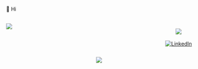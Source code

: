 👋 Hi

<br>
<!--
---
<p align="center">
 <img align='center' width="49%" src="https://github-readme-stats.vercel.app/api?username=MicheleAtzeniAbacus&theme=react&hide_border=true&include_all_commits=false&count_private=false"/>
 <img align='center' width="49%" src="https://github-readme-streak-stats.herokuapp.com/?user=MicheleAtzeniAbacus&theme=react&hide_border=true"/>
</p>
-->

<div style="display: flex; flex-wrap: wrap;" align="center">
 <!--
 <img style="flex: 1 1 100px;" src="https://github-readme-stats.vercel.app/api?username=MicheleAtzeniAbacus&theme=react&hide_border=true&include_all_commits=false&count_private=false"/>
 -->
 <img style="flex: 1 1 100px;" src="https://github-readme-streak-stats.herokuapp.com/?user=MicheleAtzeniAbacus&theme=react&hide_border=true"/>
 <br>
  <!--
 <img style="flex: 1 1 100px;" src="https://github-readme-stats.vercel.app/api/top-langs/?username=MicheleAtzeniAbacus&theme=react&hide_border=true&include_all_commits=true&count_private=true&layout=compact"/>
 <br>
 -->
 <br>
 
[![](https://visitcount.itsvg.in/api?id=MicheleAtzeniAbacus&icon=0&color=0)](https://visitcount.itsvg.in) 
<br><br>
[![LinkedIn](https://img.shields.io/badge/LinkedIn-%230077B5.svg?logo=linkedin&logoColor=white)](https://linkedin.com/in/michele-atzeni-458292153) 
 </div>
 
<p align="center">
 <a href=#><img src="contributions.svg"></a>
</p>
<!-- Proudly created with GPRM ( https://gprm.itsvg.in ) -->

<!-- Badges
![C](https://img.shields.io/badge/c-%2300599C.svg?style=for-the-badge&logo=c&logoColor=white) ![C++](https://img.shields.io/badge/c++-%2300599C.svg?style=for-the-badge&logo=c%2B%2B&logoColor=white) ![Java](https://img.shields.io/badge/java-%23ED8B00.svg?style=for-the-badge&logo=java&logoColor=white) ![JavaScript](https://img.shields.io/badge/javascript-%23323330.svg?style=for-the-badge&logo=javascript&logoColor=%23F7DF1E) ![Postgres](https://img.shields.io/badge/postgres-%23316192.svg?style=for-the-badge&logo=postgresql&logoColor=white) ![MySQL](https://img.shields.io/badge/mysql-%2300f.svg?style=for-the-badge&logo=mysql&logoColor=white) ![HTML5](https://img.shields.io/badge/html5-%23E34F26.svg?style=for-the-badge&logo=html5&logoColor=white) ![jQuery](https://img.shields.io/badge/jquery-%230769AD.svg?style=for-the-badge&logo=jquery&logoColor=white) ![PHP](https://img.shields.io/badge/php-%23777BB4.svg?style=for-the-badge&logo=php&logoColor=white) ![CSS3](https://img.shields.io/badge/css3-%231572B6.svg?style=for-the-badge&logo=css3&logoColor=white) ![Objective-c](https://img.shields.io/badge/objective%20c-%23ED8B00.svg?style=for-the-badge&logo=c&logoColor=white) ![Python](https://img.shields.io/badge/python-3670A0?style=for-the-badge&logo=python&logoColor=ffdd54)
-->
